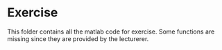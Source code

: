 # Exercise
This folder contains all the matlab code for exercise. Some functions are missing since they are provided by the lecturerer.
